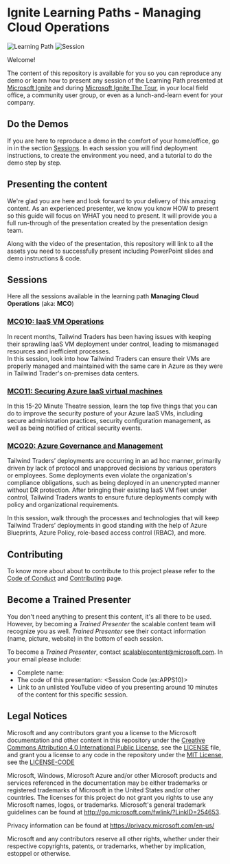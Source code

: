 # Ignite Learning Paths - Managing Cloud Operations

![Learning Path](https://img.shields.io/badge/Learning%20Path-MCO-fe5e00?logo=microsoft) ![Session](https://img.shields.io/badge/🗣️Sessions-3-31c754)

Welcome!

The content of this repository is available for you so you can reproduce any demo or learn how to present any session of the Learning Path presented at [Microsoft Ignite](https://www.microsoft.com/en-us/ignite) and during [Microsoft Ignite The Tour](https://www.microsoft.com/en-ca/ignite-the-tour/), in your local field office, a community user group, or even as a lunch-and-learn event for your company.

## Do the Demos

If you are here to reproduce a demo in the comfort of your home/office, go in in the section [Sessions](#sessions). In each session you will find deployment instructions, to create the environment you need, and a tutorial to do the demo step by step.

## Presenting the content

We're glad you are here and look forward to your delivery of this amazing content. As an experienced presenter, we know you know HOW to present so this guide will focus on WHAT you need to present. It will provide you a full run-through of the presentation created by the presentation design team.

Along with the video of the presentation, this repository will link to all the assets you need to successfully present including PowerPoint slides and demo instructions & code.

## Sessions

Here all the sessions available in the learning path **Managing Cloud Operations** (aka: **MCO**)

### [MCO10: IaaS VM Operations](./mco10/README.md)

In recent months, Tailwind Traders has been having issues with keeping their sprawling IaaS VM deployment under control, leading to mismanaged resources and inefficient processes.  
In this session, look into how Tailwind Traders can ensure their VMs are properly managed and maintained with the same care in Azure as they were in Tailwind Trader's on-premises data centers.

### [MCO11: Securing Azure IaaS virtual machines](./mco11/readme.md)

In this 15-20 Minute Theatre session, learn the top five things that you can do to improve the security posture of your Azure IaaS VMs, including secure administration practices, security configuration management, as well as being notified of critical security events.

### [MCO20: Azure Governance and Management](./mco20/README.md)

Tailwind Traders’ deployments are occurring in an ad hoc manner, primarily driven by lack of protocol and unapproved decisions by various operators or employees. Some deployments even violate the organization's compliance obligations, such as being deployed in an unencrypted manner without DR protection. After bringing their existing IaaS VM fleet under control, Tailwind Traders wants to ensure future deployments comply with policy and organizational requirements.

In this session, walk through the processes and technologies that will keep Tailwind Traders’ deployments in good standing with the help of Azure Blueprints, Azure Policy, role-based access control (RBAC), and more.

## Contributing

To know more about about to contribute to this project please refer to the [Code of Conduct](CODE_OF_CONDUCT.md) and [Contributing](CONTRIBUTING.md) page.

## Become a Trained Presenter

You don't need anything to present this content, it's all there to be used. However, by becoming a _Trained Presenter_ the scalable content team will recognize you as well. _Trained Presenter_ see their contact information (name, picture, website) in the bottom of each session.

To become a _Trained Presenter_, contact [scalablecontent@microsoft.com](mailto:scalablecontent@microsoft.com). In your email please include:

- Complete name:
- The code of this presentation: \<Session Code (ex:APPS10)\>
- Link to an unlisted YouTube video of you presenting around 10 minutes of the content for this specific session.

## Legal Notices

Microsoft and any contributors grant you a license to the Microsoft documentation and other content in this repository under the [Creative Commons Attribution 4.0 International Public License](https://creativecommons.org/licenses/by/4.0/legalcode), see the [LICENSE](LICENSE) file, and grant you a license to any code in the repository under the [MIT License](https://opensource.org/licenses/MIT), see the [LICENSE-CODE](LICENSE-CODE)

Microsoft, Windows, Microsoft Azure and/or other Microsoft products and services referenced in the documentation may be either trademarks or registered trademarks of Microsoft in the United States and/or other countries. The licenses for this project do not grant you rights to use any Microsoft names, logos, or trademarks. Microsoft's general trademark guidelines can be found at http://go.microsoft.com/fwlink/?LinkID=254653.

Privacy information can be found at https://privacy.microsoft.com/en-us/

Microsoft and any contributors reserve all other rights, whether under their respective copyrights, patents, or trademarks, whether by implication, estoppel or otherwise.
